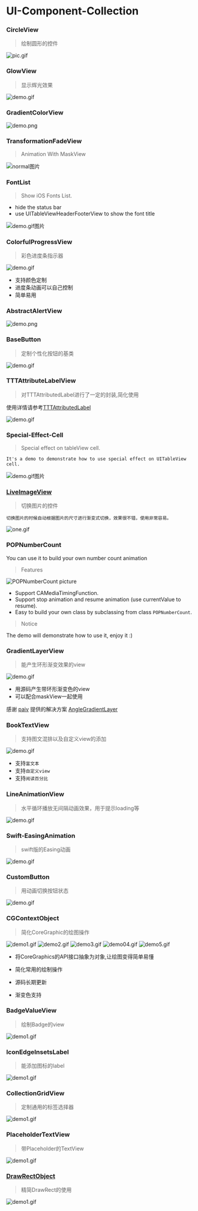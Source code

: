 # UI-Component-Collection

### CircleView

> 绘制圆形的控件

![pic.gif](http://images.cnitblog.com/blog2015/607542/201505/122245114548878.gif)


### GlowView

> 显示辉光效果

![demo.gif](http://images0.cnblogs.com/blog2015/607542/201507/052315196851908.gif)


### GradientColorView

![demo.png](http://images2015.cnblogs.com/blog/607542/201512/607542-20151215220156334-1605653129.png)


### TransformationFadeView

> Animation With MaskView

![normal图片](http://images.cnitblog.com/blog2015/607542/201504/161449574327027.gif) 


### FontList

> Show iOS Fonts List.

* hide the status bar
* use UITableViewHeaderFooterView to show the font title

![demo.gif图片](http://images.cnitblog.com/blog2015/607542/201504/081415404465434.gif) 


### ColorfulProgressView

> 彩色进度条指示器

![demo.gif](http://images0.cnblogs.com/blog2015/607542/201507/132035475636980.gif)

* 支持颜色定制
* 进度条动画可以自己控制
* 简单易用


### AbstractAlertView

![demo.png](http://images2015.cnblogs.com/blog/607542/201510/607542-20151015221733054-1203351216.png)


### BaseButton

> 定制个性化按钮的基类

![demo.gif](http://images0.cnblogs.com/blog2015/607542/201508/272031107656103.gif)


### TTTAttributeLabelView

> 对TTTAttributedLabel进行了一定的封装,简化使用

使用详情请参考[TTTAttributedLabel](https://github.com/TTTAttributedLabel/TTTAttributedLabel)

![demo.gif](http://images0.cnblogs.com/blog2015/607542/201506/131111327239875.gif)


### Special-Effect-Cell

> Special effect on tableView cell.

```
It's a demo to demonstrate how to use special effect on UITableView cell.
```

![demo.gif图片](http://images.cnitblog.com/blog2015/607542/201504/091134007433262.gif) 


### [LiveImageView](http://www.cnblogs.com/YouXianMing/p/4470433.html)

> 切换图片的控件

```
切换图片的时候自动根据图片的尺寸进行渐变式切换，效果很不错，使用非常容易。
```

![one.gif](http://images.cnitblog.com/blog2015/607542/201505/011028213653537.gif)


### POPNumberCount

You can use it to build your own number count animation

> Features

![POPNumberCount picture](http://images.cnitblog.com/blog2015/607542/201504/101457451803342.gif) 

* Support CAMediaTimingFunction.
* Support stop animation and resume animation (use currentValue to resume).
* Easy to build your own class by subclassing from class `POPNumberCount`.

> Notice

The demo will demonstrate how to use it, enjoy it :)


### GradientLayerView

> 能产生环形渐变效果的view

![demo.gif](http://images0.cnblogs.com/blog2015/607542/201505/151112010321294.gif)

* 用源码产生带环形渐变色的view
* 可以配合maskView一起使用

感谢 [paiv](https://github.com/paiv) 提供的解决方案 [AngleGradientLayer](https://github.com/paiv/AngleGradientLayer)


### BookTextView

> 支持图文混排以及自定义view的添加

![demo.gif](http://images0.cnblogs.com/blog2015/607542/201505/181608213229505.gif)

* 支持`富文本`
* 支持`自定义view`
* 支持`阅读百分比`


### LineAnimationView

> 水平循环播放无间隔动画效果，用于提示loading等

![demo.gif](http://images0.cnblogs.com/blog2015/607542/201507/041355326632281.gif)


### Swift-EasingAnimation

> swift版的Easing动画

![demo.gif](http://images2015.cnblogs.com/blog/607542/201510/607542-20151021144536895-433981780.gif)

### CustomButton

> 用动画切换按钮状态

![demo.gif](http://images2015.cnblogs.com/blog/607542/201605/607542-20160521232421951-1316626365.gif)


### CGContextObject

> 简化CoreGraphic的绘图操作

![demo1.gif](http://images0.cnblogs.com/blog2015/607542/201507/041039411854792.gif)
![demo2.gif](http://images0.cnblogs.com/blog2015/607542/201507/041040217088576.gif)
![demo3.gif](http://images0.cnblogs.com/blog2015/607542/201507/041041077084656.gif)
![demo04.gif](http://images0.cnblogs.com/blog2015/607542/201507/041041500366624.gif)
![demo5.gif](http://images0.cnblogs.com/blog2015/607542/201507/041042389172460.gif)

* 将CoreGraphics的API接口抽象为对象,让绘图变得简单易懂

* 简化常用的绘制操作

* 源码长期更新

* 渐变色支持

### BadgeValueView

> 绘制Badge的view

![demo1.gif](http://images2015.cnblogs.com/blog/607542/201606/607542-20160609092931199-957602026.gif)

### IconEdgeInsetsLabel

> 能添加图标的label

![demo1.gif](http://images2015.cnblogs.com/blog/607542/201606/607542-20160625104253938-1238321394.png)

### CollectionGridView

> 定制通用的标签选择器

![demo1.gif](http://images2015.cnblogs.com/blog/607542/201607/607542-20160717144659779-451454653.gif)

### PlaceholderTextView

> 带Placeholder的TextView

![demo1.gif](http://images2015.cnblogs.com/blog/607542/201607/607542-20160718182312076-1280366787.gif)

### [DrawRectObject](http://www.cnblogs.com/YouXianMing/p/5725482.html)

> 精简DrawRect的使用

![demo1.gif](http://images2015.cnblogs.com/blog/607542/201608/607542-20160801124147825-227855649.gif)
